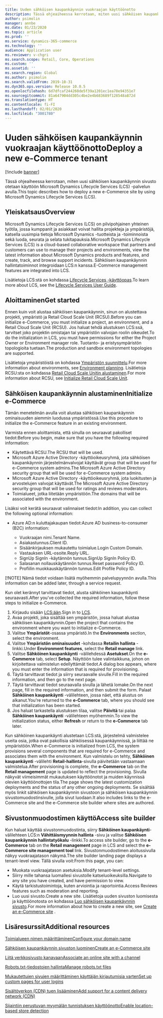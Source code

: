 ```yaml
---
title: Uuden sähköisen kaupankäynnin vuokraajan käyttöönotto
description: Tässä ohjeaiheessa kerrotaan, miten uusi sähköisen kaupankäynnin vuokraaja otetaan käyttöön Microsoft Dynamics Lifecycle Services (LCS) -palvelun avulla.
author: psimolin
manager: annbe
ms.date: 01/23/2020
ms.topic: article
ms.prod: ''
ms.service: dynamics-365-commerce
ms.technology: ''
audience: Application user
ms.reviewer: v-chgri
ms.search.scope: Retail, Core, Operations
ms.custom: ''
ms.assetid: ''
ms.search.region: Global
ms.author: psimolin
ms.search.validFrom: 2019-10-31
ms.dyn365.ops.version: Release 10.0.5
ms.openlocfilehash: 6d7dfcaf244260de5f39a1201ec1ea78e94351e7
ms.sourcegitcommit: 81a647904dd305c4be2e4b683689f128548a872d
ms.translationtype: HT
ms.contentlocale: fi-FI
ms.lasthandoff: 02/01/2020
ms.locfileid: "3001780"
---
```

# <a name="deploy-a-new-e-commerce-tenant"></a><span data-ttu-id="b6309-103">Uuden sähköisen kaupankäynnin vuokraajan käyttöönotto</span><span class="sxs-lookup"><span data-stu-id="b6309-103">Deploy a new e-Commerce tenant</span></span>


[!include [banner](includes/banner.md)]

<span data-ttu-id="b6309-104">Tässä ohjeaiheessa kerrotaan, miten uusi sähköisen kaupankäynnin sivusto otetaan käyttöön Microsoft Dynamics Lifecycle Services (LCS) -palvelun avulla.</span><span class="sxs-lookup"><span data-stu-id="b6309-104">This topic describes how to deploy a new e-Commerce site by using Microsoft Dynamics Lifecycle Services (LCS).</span></span>

## <a name="overview"></a><span data-ttu-id="b6309-105">Yleiskatsaus</span><span class="sxs-lookup"><span data-stu-id="b6309-105">Overview</span></span>

<span data-ttu-id="b6309-106">Microsoft Dynamics Lifecycle Services (LCS) on pilvipohjainen yhteinen työtila, jossa kumppanit ja asiakkaat voivat hallita projekteja ja ympäristöjä, katsella uusimpia tietoja Microsoft Dynamics -tuotteista ja -toiminnoista sekä luoda, seurata ja selata tukitapauksia.</span><span class="sxs-lookup"><span data-stu-id="b6309-106">Microsoft Dynamics Lifecycle Services (LCS) is a cloud-based collaborative workspace that partners and customers can use to manage their projects and environments, view the latest information about Microsoft Dynamics products and features, and create, track, and browse support incidents.</span></span> <span data-ttu-id="b6309-107">Sähköisen kaupankäynnin hallintatoiminnot integroidaan LCS:n kanssa.</span><span class="sxs-lookup"><span data-stu-id="b6309-107">E-Commerce management features are integrated into LCS.</span></span>

<span data-ttu-id="b6309-108">Lisätietoja LCS:stä on kohdassa [Lifecycle Services -käyttöopas](https://docs.microsoft.com/dynamics365/unified-operations/dev-itpro/lifecycle-services/lcs-user-guide).</span><span class="sxs-lookup"><span data-stu-id="b6309-108">To learn more about LCS, see the [Lifecycle Services User Guide](https://docs.microsoft.com/dynamics365/unified-operations/dev-itpro/lifecycle-services/lcs-user-guide).</span></span>
    
## <a name="get-started"></a><span data-ttu-id="b6309-109">Aloittaminen</span><span class="sxs-lookup"><span data-stu-id="b6309-109">Get started</span></span>

<span data-ttu-id="b6309-110">Ennen kuin voit alustaa sähköisen kaupankäynnin, sinun on alustettava projekti, ympäristö ja Retail Cloud Scale Unit (RCSU).</span><span class="sxs-lookup"><span data-stu-id="b6309-110">Before you can initialize e-Commerce, you must initialize a project, an environment, and a Retail Cloud Scale Unit (RCSU).</span></span> <span data-ttu-id="b6309-111">Jos haluat tehdä alustuksen LCS:ssä, tarvitset joko projektin omistajan tai ympäristön valvojan roolin oikeudet.</span><span class="sxs-lookup"><span data-stu-id="b6309-111">To do the initialization in LCS, you must have permissions for either the Project Owner or Environment manager role.</span></span> <span data-ttu-id="b6309-112">Tuotanto- ja eristysympäristön topologioita tuetaan.</span><span class="sxs-lookup"><span data-stu-id="b6309-112">The production and sandbox environment topologies are supported.</span></span>

<span data-ttu-id="b6309-113">Lisätietoja ympäristöistä on kohdassa [Ympäristön suunnittelu](https://docs.microsoft.com/dynamics365/unified-operations/fin-and-ops/imp-lifecycle/environment-planning).</span><span class="sxs-lookup"><span data-stu-id="b6309-113">For more information about environments, see [Environment planning](https://docs.microsoft.com/dynamics365/unified-operations/fin-and-ops/imp-lifecycle/environment-planning).</span></span> <span data-ttu-id="b6309-114">Lisätietoja RCSU:sta on kohdassa [Retail Cloud Scale Unitin alustaminen](https://docs.microsoft.com/dynamics365/unified-operations/dev-itpro/deployment/initialize-retail-channels).</span><span class="sxs-lookup"><span data-stu-id="b6309-114">For more information about RCSU, see [Initialize Retail Cloud Scale Unit](https://docs.microsoft.com/dynamics365/unified-operations/dev-itpro/deployment/initialize-retail-channels).</span></span>

## <a name="initialize-e-commerce"></a><span data-ttu-id="b6309-115">Sähköisen kaupankäynnin alustaminen</span><span class="sxs-lookup"><span data-stu-id="b6309-115">Initialize e-Commerce</span></span>

<span data-ttu-id="b6309-116">Tämän menetelmän avulla voit alustaa sähköisen kaupankäynnin ominaisuuden aiemmin luodussa ympäristössä.</span><span class="sxs-lookup"><span data-stu-id="b6309-116">Use this procedure to initialize the e-Commerce feature in an existing environment.</span></span>

<span data-ttu-id="b6309-117">Varmista ennen aloittamista, että sinulla on seuraavat pakolliset tiedot:</span><span class="sxs-lookup"><span data-stu-id="b6309-117">Before you begin, make sure that you have the following required information:</span></span>

- <span data-ttu-id="b6309-118">Käytettävä RCSU.</span><span class="sxs-lookup"><span data-stu-id="b6309-118">The RCSU that will be used.</span></span>
- <span data-ttu-id="b6309-119">Microsoft Azure Active Directory -käyttöoikeusryhmä, jota sähköisen kaupankäynnin järjestelmänvalvojat käyttävät group that will be used for e-Commerce system admins.</span><span class="sxs-lookup"><span data-stu-id="b6309-119">The Microsoft Azure Active Directory security group that will be used for e-Commerce system admins.</span></span>
- <span data-ttu-id="b6309-120">Microsoft Azure Active Directory -käyttöoikeusryhmä, jota luokitusten ja arvostelujen valvojat käyttävät.</span><span class="sxs-lookup"><span data-stu-id="b6309-120">The Microsoft Azure Active Directory security group that will be used for ratings and reviews moderators.</span></span>
- <span data-ttu-id="b6309-121">Toimialueet, jotka liitetään ympäristöön.</span><span class="sxs-lookup"><span data-stu-id="b6309-121">The domains that will be associated with the environment.</span></span>

<span data-ttu-id="b6309-122">Lisäksi voit kerätä seuraavat valinnaiset tiedot:</span><span class="sxs-lookup"><span data-stu-id="b6309-122">In addition, you can collect the following optional information:</span></span>

- <span data-ttu-id="b6309-123">Azure AD:n kuluttajakaupan tiedot:</span><span class="sxs-lookup"><span data-stu-id="b6309-123">Azure AD business-to-consumer (B2C) information:</span></span>

    - <span data-ttu-id="b6309-124">Vuokraajan nimi.</span><span class="sxs-lookup"><span data-stu-id="b6309-124">Tenant Name.</span></span>
    - <span data-ttu-id="b6309-125">Asiakastunnus.</span><span class="sxs-lookup"><span data-stu-id="b6309-125">Client ID.</span></span>
    - <span data-ttu-id="b6309-126">Sisäänkirjauksen mukautettu toimialue.</span><span class="sxs-lookup"><span data-stu-id="b6309-126">Login Custom Domain.</span></span>
    - <span data-ttu-id="b6309-127">Vastauksen URL-osoite.</span><span class="sxs-lookup"><span data-stu-id="b6309-127">Reply URL.</span></span>
    - <span data-ttu-id="b6309-128">SignUp SignIn -käytännön tunnus.</span><span class="sxs-lookup"><span data-stu-id="b6309-128">SignUp SignIn Policy ID.</span></span>
    - <span data-ttu-id="b6309-129">Salasanan nollauskäytännön tunnus.</span><span class="sxs-lookup"><span data-stu-id="b6309-129">Reset password Policy ID.</span></span>
    - <span data-ttu-id="b6309-130">Profiilin muokkauskäytännön tunnus.</span><span class="sxs-lookup"><span data-stu-id="b6309-130">Edit Profile Policy ID.</span></span>

[!NOTE]
<span data-ttu-id="b6309-131">Nämä tiedot voidaan lisätä myöhemmin palvelupyynnön avulla.</span><span class="sxs-lookup"><span data-stu-id="b6309-131">This information can be added later, through a service request.</span></span>

<span data-ttu-id="b6309-132">Kun olet kerännyt tarvittavat tiedot, alusta sähköinen kaupankäynti seuraavasti.</span><span class="sxs-lookup"><span data-stu-id="b6309-132">After you've collected the required information, follow these steps to initialize e-Commerce.</span></span>

1. <span data-ttu-id="b6309-133">Kirjaudu sisään [LCS:ään](https://lcs.dynamics.com).</span><span class="sxs-lookup"><span data-stu-id="b6309-133">Sign in to [LCS](https://lcs.dynamics.com).</span></span>
1. <span data-ttu-id="b6309-134">Avaa projekti, joka sisältää sen ympäristön, jossa haluat alustaa sähköisen kaupankäynnin.</span><span class="sxs-lookup"><span data-stu-id="b6309-134">Open the project that contains the environment where you want to initialize e-Commerce.</span></span>
1. <span data-ttu-id="b6309-135">Valitse **Ympäristöt**-osassa ympäristö.</span><span class="sxs-lookup"><span data-stu-id="b6309-135">In the **Environments** section, select the environment.</span></span>
1. <span data-ttu-id="b6309-136">Valitse **Ympäristön ominaisuudet** -kohdassa **Retailin hallinta** -linkki.</span><span class="sxs-lookup"><span data-stu-id="b6309-136">Under **Environment features**, select the **Retail manage** link.</span></span>
1. <span data-ttu-id="b6309-137">Valitse **Sähköinen kaupankäynti** -välilehdessä **Asetukset**.</span><span class="sxs-lookup"><span data-stu-id="b6309-137">On the **e-Commerce** tab, select **Setup**.</span></span> <span data-ttu-id="b6309-138">Näyttöön tulee valintaikkuna, johon on kirjoitettava valmistelun edellyttämät tiedot.</span><span class="sxs-lookup"><span data-stu-id="b6309-138">A dialog box appears, where you must enter the information that is required for provisioning.</span></span>
1. <span data-ttu-id="b6309-139">Täytä tarvittavat tiedot ja siirry seuraavalle sivulle.</span><span class="sxs-lookup"><span data-stu-id="b6309-139">Fill in the required information, and then go to the next page.</span></span>
1. <span data-ttu-id="b6309-140">Täytä tarvittavat tiedot seuraavalla sivulla ja lähetä lomake.</span><span class="sxs-lookup"><span data-stu-id="b6309-140">On the next page, fill in the required information, and then submit the form.</span></span> <span data-ttu-id="b6309-141">Palaat **Sähköinen kaupankäynti** -välilehteen, jossa näet, että alustus on alkanut.</span><span class="sxs-lookup"><span data-stu-id="b6309-141">You're returned to the **e-Commerce** tab, where you should see that initialization has been started.</span></span>
1. <span data-ttu-id="b6309-142">Jos haluat tarkastella alustuksen tilaa, valitse **Päivitä** tai palaa **Sähköinen kaupankäynti** -välilehteen myöhemmin.</span><span class="sxs-lookup"><span data-stu-id="b6309-142">To view the initialization status, either **Refresh** or return to the **e-Commerce** tab later.</span></span>
    
<span data-ttu-id="b6309-143">Kun sähköinen kaupankäynti alustetaan LCS:stä, järjestelmä valmistelee useita osia, jotka ovat pakollisia sähköisessä kaupankäynnissä, ja liittää ne ympäristöön.</span><span class="sxs-lookup"><span data-stu-id="b6309-143">When e-Commerce is initialized from LCS, the system provisions several components that are required for e-Commerce and associates them with the environment.</span></span> <span data-ttu-id="b6309-144">Kun valmistelu on tehty, **Sähköinen kaupankäynti** -välilehti **Retail-hallinta**-sivulla päivitetään vastaamaan valmistelua.</span><span class="sxs-lookup"><span data-stu-id="b6309-144">After provisioning is complete, the **e-Commerce** tab on the **Retail management** page is updated to reflect the provisioning.</span></span> <span data-ttu-id="b6309-145">Sivulla näkyvät viimeisimmät mukautuksen käyttöönotot ja muiden käynnissä olevien käyttöönottojen tila.</span><span class="sxs-lookup"><span data-stu-id="b6309-145">The page shows the latest customization deployments and the status of any other ongoing deployments.</span></span> <span data-ttu-id="b6309-146">Se sisältää myös linkit sähköisen kaupankäynnin sivustoon ja sähköisen kaupankäynnin sivustomuodostinsivulle, jolla sivut luodaan.</span><span class="sxs-lookup"><span data-stu-id="b6309-146">It also includes links to the e-Commerce site and the e-Commerce site builder where sites are authored.</span></span>

## <a name="access-site-builder"></a><span data-ttu-id="b6309-147">Sivustonmuodostimen käyttö</span><span class="sxs-lookup"><span data-stu-id="b6309-147">Access site builder</span></span>

<span data-ttu-id="b6309-148">Kun haluat käyttää sivustonmuodostinta, siirry **Sähköinen kaupankäynti**-välilehteen LCS:n **Vähittäismyynnin hallinta** -sivu ja valitse **Sähköisen kaupankäynnin hallintatyökalu** -linkki.</span><span class="sxs-lookup"><span data-stu-id="b6309-148">To access site builder, go to the **e-Commerce** tab on the **Retail management** page in LCS and select the **e-Commerce site management tool** link.</span></span> <span data-ttu-id="b6309-149">Sivustonmuodostimen aloitussivulla näkyy vuokraajatason näkymä.</span><span class="sxs-lookup"><span data-stu-id="b6309-149">The site builder landing page displays a tenant-level view.</span></span> <span data-ttu-id="b6309-150">Tällä sivulla voit:</span><span class="sxs-lookup"><span data-stu-id="b6309-150">From this page, you can:</span></span>

- <span data-ttu-id="b6309-151">Muokata vuokraajatason asetuksia.</span><span class="sxs-lookup"><span data-stu-id="b6309-151">Modify tenant-level settings.</span></span>
- <span data-ttu-id="b6309-152">Siirry mille tahansa luomallesi sivustolle katseluoikeuksilla.</span><span class="sxs-lookup"><span data-stu-id="b6309-152">Navigate to any site you have created, and have permission to view.</span></span> 
- <span data-ttu-id="b6309-153">Käytä tarkistustoimintoja, kuten arviointia ja raportointia.</span><span class="sxs-lookup"><span data-stu-id="b6309-153">Access Reviews features such as moderation and reporting.</span></span>
- <span data-ttu-id="b6309-154">Luo uusi sivusto.</span><span class="sxs-lookup"><span data-stu-id="b6309-154">Create a new site.</span></span> <span data-ttu-id="b6309-155">Lisätietoja uuden sivuston luomisesta ja käyttöönotosta on kohdassa [Luo sähköisen kaupankäynnin sivusto](create-ecommerce-site.md).</span><span class="sxs-lookup"><span data-stu-id="b6309-155">For more information about how to create a new site, see [Create an e-Commerce site](create-ecommerce-site.md) .</span></span> 

## <a name="additional-resources"></a><span data-ttu-id="b6309-156">Lisäresurssit</span><span class="sxs-lookup"><span data-stu-id="b6309-156">Additional resources</span></span>

[<span data-ttu-id="b6309-157">Toimialueen nimen määrittäminen</span><span class="sxs-lookup"><span data-stu-id="b6309-157">Configure your domain name</span></span>](configure-your-domain-name.md)

[<span data-ttu-id="b6309-158">Sähköisen kaupankäynnin sivuston luominen</span><span class="sxs-lookup"><span data-stu-id="b6309-158">Create an e-Commerce site</span></span>](create-ecommerce-site.md)

[<span data-ttu-id="b6309-159">Liitä verkkosivusto kanavaan</span><span class="sxs-lookup"><span data-stu-id="b6309-159">Associate an online site with a channel</span></span>](associate-site-online-store.md)

[<span data-ttu-id="b6309-160">Robots.txt-tiedostojen hallinta</span><span class="sxs-lookup"><span data-stu-id="b6309-160">Manage robots.txt files</span></span>](manage-robots-txt-files.md)

[<span data-ttu-id="b6309-161">Mukautettujen sivujen määrittäminen käyttäjän kirjautumisia varten</span><span class="sxs-lookup"><span data-stu-id="b6309-161">Set up custom pages for user logins</span></span>](custom-pages-user-logins.md)

[<span data-ttu-id="b6309-162">Sisältöverkon (CDN) tuen lisääminen</span><span class="sxs-lookup"><span data-stu-id="b6309-162">Add support for a content delivery network (CDN)</span></span>](add-cdn-support.md)

[<span data-ttu-id="b6309-163">Sijaintiin perustuvan myymälän tunnistuksen käyttöönotto</span><span class="sxs-lookup"><span data-stu-id="b6309-163">Enable location-based store detection</span></span>](enable-store-detection.md)
